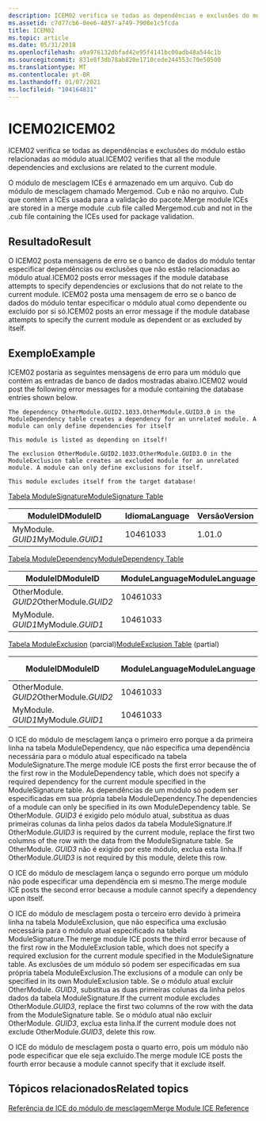 ```yaml
---
description: ICEM02 verifica se todas as dependências e exclusões do módulo estão relacionadas ao módulo atual.
ms.assetid: c7d77cb6-0ee6-4857-a749-7908e1c5fcda
title: ICEM02
ms.topic: article
ms.date: 05/31/2018
ms.openlocfilehash: a9a976132dbfad42e95f4141bc00adb48a544c1b
ms.sourcegitcommit: 831e8f3db78ab820e1710cede244553c70e50500
ms.translationtype: MT
ms.contentlocale: pt-BR
ms.lasthandoff: 01/07/2021
ms.locfileid: "104164831"
---
```

# <a name="icem02"></a><span data-ttu-id="013ef-103">ICEM02</span><span class="sxs-lookup"><span data-stu-id="013ef-103">ICEM02</span></span>

<span data-ttu-id="013ef-104">ICEM02 verifica se todas as dependências e exclusões do módulo estão relacionadas ao módulo atual.</span><span class="sxs-lookup"><span data-stu-id="013ef-104">ICEM02 verifies that all the module dependencies and exclusions are related to the current module.</span></span>

<span data-ttu-id="013ef-105">O módulo de mesclagem ICEs é armazenado em um arquivo. Cub do módulo de mesclagem chamado Mergemod. Cub e não no arquivo. Cub que contém a ICEs usada para a validação do pacote.</span><span class="sxs-lookup"><span data-stu-id="013ef-105">Merge module ICEs are stored in a merge module .cub file called Mergemod.cub and not in the .cub file containing the ICEs used for package validation.</span></span>

## <a name="result"></a><span data-ttu-id="013ef-106">Resultado</span><span class="sxs-lookup"><span data-stu-id="013ef-106">Result</span></span>

<span data-ttu-id="013ef-107">O ICEM02 posta mensagens de erro se o banco de dados do módulo tentar especificar dependências ou exclusões que não estão relacionadas ao módulo atual.</span><span class="sxs-lookup"><span data-stu-id="013ef-107">ICEM02 posts error messages if the module database attempts to specify dependencies or exclusions that do not relate to the current module.</span></span> <span data-ttu-id="013ef-108">ICEM02 posta uma mensagem de erro se o banco de dados do módulo tentar especificar o módulo atual como dependente ou excluído por si só.</span><span class="sxs-lookup"><span data-stu-id="013ef-108">ICEM02 posts an error message if the module database attempts to specify the current module as dependent or as excluded by itself.</span></span>

## <a name="example"></a><span data-ttu-id="013ef-109">Exemplo</span><span class="sxs-lookup"><span data-stu-id="013ef-109">Example</span></span>

<span data-ttu-id="013ef-110">ICEM02 postaria as seguintes mensagens de erro para um módulo que contém as entradas de banco de dados mostradas abaixo.</span><span class="sxs-lookup"><span data-stu-id="013ef-110">ICEM02 would post the following error messages for a module containing the database entries shown below.</span></span>

``` syntax
The dependency OtherModule.GUID2.1033.OtherModule.GUID3.0 in the 
ModuleDependency table creates a dependency for an unrelated module. A 
module can only define dependencies for itself

This module is listed as depending on itself!

The exclusion OtherModule.GUID2.1033.OtherModule.GUID3.0 in the 
ModuleExclusion table creates an excluded module for an unrelated 
module. A module can only define exclusions for itself.

This module excludes itself from the target database!
```

[<span data-ttu-id="013ef-111">Tabela ModuleSignature</span><span class="sxs-lookup"><span data-stu-id="013ef-111">ModuleSignature Table</span></span>](modulesignature-table.md)



| <span data-ttu-id="013ef-112">ModuleID</span><span class="sxs-lookup"><span data-stu-id="013ef-112">ModuleID</span></span>         | <span data-ttu-id="013ef-113">Idioma</span><span class="sxs-lookup"><span data-stu-id="013ef-113">Language</span></span> | <span data-ttu-id="013ef-114">Versão</span><span class="sxs-lookup"><span data-stu-id="013ef-114">Version</span></span> |
|------------------|----------|---------|
| <span data-ttu-id="013ef-115">MyModule. *GUID1*</span><span class="sxs-lookup"><span data-stu-id="013ef-115">MyModule.*GUID1*</span></span> | <span data-ttu-id="013ef-116">1046</span><span class="sxs-lookup"><span data-stu-id="013ef-116">1033</span></span>     | <span data-ttu-id="013ef-117">1.0</span><span class="sxs-lookup"><span data-stu-id="013ef-117">1.0</span></span>     |



 

[<span data-ttu-id="013ef-118">Tabela ModuleDependency</span><span class="sxs-lookup"><span data-stu-id="013ef-118">ModuleDependency Table</span></span>](moduledependency-table.md)



| <span data-ttu-id="013ef-119">ModuleID</span><span class="sxs-lookup"><span data-stu-id="013ef-119">ModuleID</span></span>            | <span data-ttu-id="013ef-120">ModuleLanguage</span><span class="sxs-lookup"><span data-stu-id="013ef-120">ModuleLanguage</span></span> | <span data-ttu-id="013ef-121">Requeridoid</span><span class="sxs-lookup"><span data-stu-id="013ef-121">RequiredID</span></span>          | <span data-ttu-id="013ef-122">RequiredLanguage</span><span class="sxs-lookup"><span data-stu-id="013ef-122">RequiredLanguage</span></span> | <span data-ttu-id="013ef-123">RequiredVersion</span><span class="sxs-lookup"><span data-stu-id="013ef-123">RequiredVersion</span></span> |
|---------------------|----------------|---------------------|------------------|-----------------|
| <span data-ttu-id="013ef-124">OtherModule. *GUID2*</span><span class="sxs-lookup"><span data-stu-id="013ef-124">OtherModule.*GUID2*</span></span> | <span data-ttu-id="013ef-125">1046</span><span class="sxs-lookup"><span data-stu-id="013ef-125">1033</span></span>           | <span data-ttu-id="013ef-126">OtherModule. *GUID3*</span><span class="sxs-lookup"><span data-stu-id="013ef-126">OtherModule.*GUID3*</span></span> | <span data-ttu-id="013ef-127">0</span><span class="sxs-lookup"><span data-stu-id="013ef-127">0</span></span>                | <span data-ttu-id="013ef-128">1.0</span><span class="sxs-lookup"><span data-stu-id="013ef-128">1.0</span></span>             |
| <span data-ttu-id="013ef-129">MyModule. *GUID1*</span><span class="sxs-lookup"><span data-stu-id="013ef-129">MyModule.*GUID1*</span></span>    | <span data-ttu-id="013ef-130">1046</span><span class="sxs-lookup"><span data-stu-id="013ef-130">1033</span></span>           | <span data-ttu-id="013ef-131">MyModule. *GUID1*</span><span class="sxs-lookup"><span data-stu-id="013ef-131">MyModule.*GUID1*</span></span>    | <span data-ttu-id="013ef-132">1046</span><span class="sxs-lookup"><span data-stu-id="013ef-132">1033</span></span>             | <span data-ttu-id="013ef-133">1.2</span><span class="sxs-lookup"><span data-stu-id="013ef-133">1.2</span></span>             |



 

<span data-ttu-id="013ef-134">[Tabela ModuleExclusion](moduleexclusion-table.md) (parcial)</span><span class="sxs-lookup"><span data-stu-id="013ef-134">[ModuleExclusion Table](moduleexclusion-table.md) (partial)</span></span>



| <span data-ttu-id="013ef-135">ModuleID</span><span class="sxs-lookup"><span data-stu-id="013ef-135">ModuleID</span></span>            | <span data-ttu-id="013ef-136">ModuleLanguage</span><span class="sxs-lookup"><span data-stu-id="013ef-136">ModuleLanguage</span></span> | <span data-ttu-id="013ef-137">Exclusão excluída</span><span class="sxs-lookup"><span data-stu-id="013ef-137">ExcludedID</span></span>          | <span data-ttu-id="013ef-138">ExcludedLanguage</span><span class="sxs-lookup"><span data-stu-id="013ef-138">ExcludedLanguage</span></span> |
|---------------------|----------------|---------------------|------------------|
| <span data-ttu-id="013ef-139">OtherModule. *GUID2*</span><span class="sxs-lookup"><span data-stu-id="013ef-139">OtherModule.*GUID2*</span></span> | <span data-ttu-id="013ef-140">1046</span><span class="sxs-lookup"><span data-stu-id="013ef-140">1033</span></span>           | <span data-ttu-id="013ef-141">OtherModule. *GUID3*</span><span class="sxs-lookup"><span data-stu-id="013ef-141">OtherModule.*GUID3*</span></span> | <span data-ttu-id="013ef-142">0</span><span class="sxs-lookup"><span data-stu-id="013ef-142">0</span></span>                |
| <span data-ttu-id="013ef-143">MyModule. *GUID1*</span><span class="sxs-lookup"><span data-stu-id="013ef-143">MyModule.*GUID1*</span></span>    | <span data-ttu-id="013ef-144">1046</span><span class="sxs-lookup"><span data-stu-id="013ef-144">1033</span></span>           | <span data-ttu-id="013ef-145">MyModule. *GUID1*</span><span class="sxs-lookup"><span data-stu-id="013ef-145">MyModule.*GUID1*</span></span>    | <span data-ttu-id="013ef-146">1046</span><span class="sxs-lookup"><span data-stu-id="013ef-146">1033</span></span>             |



 

<span data-ttu-id="013ef-147">O ICE do módulo de mesclagem lança o primeiro erro porque a da primeira linha na tabela ModuleDependency, que não especifica uma dependência necessária para o módulo atual especificado na tabela ModuleSignature.</span><span class="sxs-lookup"><span data-stu-id="013ef-147">The merge module ICE posts the first error because the of the first row in the ModuleDependency table, which does not specify a required dependency for the current module specified in the ModuleSignature table.</span></span> <span data-ttu-id="013ef-148">As dependências de um módulo só podem ser especificadas em sua própria tabela ModuleDependency.</span><span class="sxs-lookup"><span data-stu-id="013ef-148">The dependencies of a module can only be specified in its own ModuleDependency table.</span></span> <span data-ttu-id="013ef-149">Se OtherModule. *GUID3* é exigido pelo módulo atual, substitua as duas primeiras colunas da linha pelos dados da tabela ModuleSignature.</span><span class="sxs-lookup"><span data-stu-id="013ef-149">If OtherModule.*GUID3* is required by the current module, replace the first two columns of the row with the data from the ModuleSignature table.</span></span> <span data-ttu-id="013ef-150">Se OtherModule. *GUID3* não é exigido por este módulo, exclua esta linha.</span><span class="sxs-lookup"><span data-stu-id="013ef-150">If OtherModule.*GUID3* is not required by this module, delete this row.</span></span>

<span data-ttu-id="013ef-151">O ICE do módulo de mesclagem lança o segundo erro porque um módulo não pode especificar uma dependência em si mesmo.</span><span class="sxs-lookup"><span data-stu-id="013ef-151">The merge module ICE posts the second error because a module cannot specify a dependency upon itself.</span></span>

<span data-ttu-id="013ef-152">O ICE do módulo de mesclagem posta o terceiro erro devido à primeira linha na tabela ModuleExclusion, que não especifica uma exclusão necessária para o módulo atual especificado na tabela ModuleSignature.</span><span class="sxs-lookup"><span data-stu-id="013ef-152">The merge module ICE posts the third error because of the first row in the ModuleExclusion table, which does not specify a required exclusion for the current module specified in the ModuleSignature table.</span></span> <span data-ttu-id="013ef-153">As exclusões de um módulo só podem ser especificadas em sua própria tabela ModuleExclusion.</span><span class="sxs-lookup"><span data-stu-id="013ef-153">The exclusions of a module can only be specified in its own ModuleExclusion table.</span></span> <span data-ttu-id="013ef-154">Se o módulo atual excluir OtherModule. *GUID3*, substitua as duas primeiras colunas da linha pelos dados da tabela ModuleSignature.</span><span class="sxs-lookup"><span data-stu-id="013ef-154">If the current module excludes OtherModule.*GUID3*, replace the first two columns of the row with the data from the ModuleSignature table.</span></span> <span data-ttu-id="013ef-155">Se o módulo atual não excluir OtherModule. *GUID3*, exclua esta linha.</span><span class="sxs-lookup"><span data-stu-id="013ef-155">If the current module does not exclude OtherModule.*GUID3*, delete this row.</span></span>

<span data-ttu-id="013ef-156">O ICE do módulo de mesclagem posta o quarto erro, pois um módulo não pode especificar que ele seja excluído.</span><span class="sxs-lookup"><span data-stu-id="013ef-156">The merge module ICE posts the fourth error because a module cannot specify that it exclude itself.</span></span>

## <a name="related-topics"></a><span data-ttu-id="013ef-157">Tópicos relacionados</span><span class="sxs-lookup"><span data-stu-id="013ef-157">Related topics</span></span>

<dl> <dt>

[<span data-ttu-id="013ef-158">Referência de ICE do módulo de mesclagem</span><span class="sxs-lookup"><span data-stu-id="013ef-158">Merge Module ICE Reference</span></span>](merge-module-ice-reference.md)
</dt> </dl>

 

 



